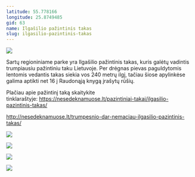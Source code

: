 ```yaml
---
latitude: 55.778166
longitude: 25.8749485
gid: 63
name: Ilgašilio pažintinis takas
slug: ilgasilio-pazintinis-takas
---
```

![](https://doc-0o-ag-mymaps.googleusercontent.com/untrusted/hostedimage/ihucu48q9m5s1hftel5u85tfdc/0sn78qftjqe6i0bp0a3kk2ugfk/1641717000000/-WPmm_dsOCr8C_2Ftfdhs7CzXYdOD0wc/*/6AIsG_vYrSur3GWm8dP89UkQGPUPaWfbxuNYNr90POL4YJuXaSfDTT21ZjE4c2QJTj1Yx5VIanzocAWemikx2rCnIkCaF63GR_KWC_j3KqaCOQ8TISNE2YwUdqh_f54XvQOAIwPOIyVXDGqrl--kJnQ-BvEbbiPWQj5MBhw3EWqLc8oz9_XDbVrbop9QPBGeaDQ?session=0&fife)  
  
Sartų regioniniame parke yra Ilgašilio pažintinis takas, kuris galėtų vadintis trumpiausiu pažintiniu taku Lietuvoje. Per drėgnas pievas paguldytomis lentomis vedantis takas siekia vos 240 metrų ilgį, tačiau šiose apylinkėse galima aptikti net 16 į Raudonąją knygą įrašytų rūšių.  
  
Plačiau apie pažintinį taką skaitykite tinklaraštyje: https://nesedeknamuose.lt/pazintiniai-takai/ilgasilio-pazintinis-takas/  
  
http://nesedeknamuose.lt/trumpesnio-dar-nemaciau-ilgasilio-pazintinis-takas/  
  
![](https://doc-0g-ag-mymaps.googleusercontent.com/untrusted/hostedimage/ihucu48q9m5s1hftel5u85tfdc/poe3ns01ujv15u1n8u5r776puo/1641717000000/-WPmm_dsOCr8C_2Ftfdhs7CzXYdOD0wc/*/6AIsG_vbEzUiBSFppBn3RBA4qv0nmfKASifgKpNmhKDtntVQc12SCIr_asSunSYhS4qJmSaGOhhljynIqXWTlOwQ4KqyuNHGTpxTIAowWefQIFS3DevNhYCYEC6ZjY-mxeL5WbV3xZcN264IHf2vca8GCl35xRqS-DzjpZfZUCKz0CPDYjE9DnPKwgesBYXjAvw?session=0&fife)  
  
![](https://doc-0k-ag-mymaps.googleusercontent.com/untrusted/hostedimage/ihucu48q9m5s1hftel5u85tfdc/u0elqs6j7vk7tecflvun8d7u64/1641717000000/-WPmm_dsOCr8C_2Ftfdhs7CzXYdOD0wc/*/6AIsG_var1y0n5Mpdh7Myoj2O6FKgCcNqprxT-BbOVS0fsL2iBEl3gQP-FMbI3xUKOEQhJ1jfzu4SNRvo5SUTU7GujXsoCsoa7fqWAYFn2xNkvfRQ2eY8XyZg8AnJm0N8NsGjYZyGazw0x1EH6zoZo2Ae9zZY3Hw6Z0ZFAlFgwTaftiR9AYb1W3QzzDqxyJ4i9g?session=0&fife)  
  
![](https://doc-14-ag-mymaps.googleusercontent.com/untrusted/hostedimage/ihucu48q9m5s1hftel5u85tfdc/6hnfoc6qli9ce79lqv1249fjh0/1641717000000/-WPmm_dsOCr8C_2Ftfdhs7CzXYdOD0wc/*/6AIsG_vYuCZtFWFA55iv_wBF0_AH6O3uTTmFLLiYr-RVi3kSWQtsH8YEneOmAXDXsNV_PqLAAkJr5JudEYDIFA2WoDCAOo-acmJ0x9y-kUVn8amB33BXBhkxXczUwswgRRZfkohecMvdGRd_LUclHqHCbz4n1A-phPPuCbjS--XVGQ3KhGVclzHDDx9zMOR1ApQ?session=0&fife)  
  
![](https://doc-0o-ag-mymaps.googleusercontent.com/untrusted/hostedimage/ihucu48q9m5s1hftel5u85tfdc/ns1pej76eaqrlidl0q8t43bi8k/1641717000000/-WPmm_dsOCr8C_2Ftfdhs7CzXYdOD0wc/*/6AIsG_vb3L2EZYWNrDBu_KjjIO2UJXagDmqmsRnr5u9d0Anter-nYLIKL0dlvughYHneu0KDPQHZuPUIGDNbgbQfBjqwVpcHP0pmI5gS5NzqIB0p7kDCUTMr0R5860Hn0Bb4Gbdfld1EQr_7lX9sHhdPeqSsNl5xT_mSKZ6FEp1YJkPeRoZcdkBJHErcpa-PZ-w?session=0&fife)
